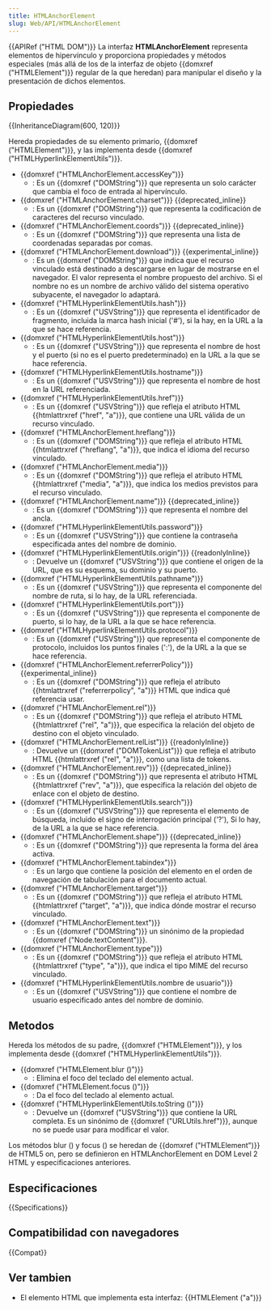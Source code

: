 ```yaml
---
title: HTMLAnchorElement
slug: Web/API/HTMLAnchorElement
---
```


{{APIRef ("HTML DOM")}}
La interfaz **HTMLAnchorElement** representa elementos de hipervínculo y proporciona propiedades y métodos especiales (más allá de los de la interfaz de objeto {{domxref ("HTMLElement")}} regular de la que heredan) para manipular el diseño y la presentación de dichos elementos.

## Propiedades

{{InheritanceDiagram(600, 120)}}

Hereda propiedades de su elemento primario, {{domxref ("HTMLElement")}}, y las implementa desde {{domxref ("HTMLHyperlinkElementUtils")}}.

- {{domxref ("HTMLAnchorElement.accessKey")}}
  - : Es un {{domxref ("DOMString")}} que representa un solo carácter que cambia el foco de entrada al hipervínculo.
- {{domxref ("HTMLAnchorElement.charset")}} {{deprecated_inline}}
  - : Es un {{domxref ("DOMString")}} que representa la codificación de caracteres del recurso vinculado.
- {{domxref ("HTMLAnchorElement.coords")}} {{deprecated_inline}}
  - : Es un {{domxref ("DOMString")}} que representa una lista de coordenadas separadas por comas.
- {{domxref ("HTMLAnchorElement.download")}} {{experimental_inline}}
  - : Es un {{domxref ("DOMString")}} que indica que el recurso vinculado está destinado a descargarse en lugar de mostrarse en el navegador. El valor representa el nombre propuesto del archivo. Si el nombre no es un nombre de archivo válido del sistema operativo subyacente, el navegador lo adaptará.
- {{domxref ("HTMLHyperlinkElementUtils.hash")}}
  - : Es un {{domxref ("USVString")}} que representa el identificador de fragmento, incluida la marca hash inicial ('#'), si la hay, en la URL a la que se hace referencia.
- {{domxref ("HTMLHyperlinkElementUtils.host")}}
  - : Es un {{domxref ("USVString")}} que representa el nombre de host y el puerto (si no es el puerto predeterminado) en la URL a la que se hace referencia.
- {{domxref ("HTMLHyperlinkElementUtils.hostname")}}
  - : Es un {{domxref ("USVString")}} que representa el nombre de host en la URL referenciada.
- {{domxref ("HTMLHyperlinkElementUtils.href")}}
  - : Es un {{domxref ("USVString")}} que refleja el atributo HTML {{htmlattrxref ("href", "a")}}, que contiene una URL válida de un recurso vinculado.
- {{domxref ("HTMLAnchorElement.hreflang")}}
  - : Es un {{domxref ("DOMString")}} que refleja el atributo HTML {{htmlattrxref ("hreflang", "a")}}, que indica el idioma del recurso vinculado.
- {{domxref ("HTMLAnchorElement.media")}}
  - : Es un {{domxref ("DOMString")}} que refleja el atributo HTML {{htmlattrxref ("media", "a")}}, que indica los medios previstos para el recurso vinculado.
- {{domxref ("HTMLAnchorElement.name")}} {{deprecated_inline}}
  - : Es un {{domxref ("DOMString")}} que representa el nombre del ancla.
- {{domxref ("HTMLHyperlinkElementUtils.password")}}
  - : Es un {{domxref ("USVString")}} que contiene la contraseña especificada antes del nombre de dominio.
- {{domxref ("HTMLHyperlinkElementUtils.origin")}} {{readonlyInline}}
  - : Devuelve un {{domxref ("USVString")}} que contiene el origen de la URL, que es su esquema, su dominio y su puerto.
- {{domxref ("HTMLHyperlinkElementUtils.pathname")}}
  - : Es un {{domxref ("USVString")}} que representa el componente del nombre de ruta, si lo hay, de la URL referenciada.
- {{domxref ("HTMLHyperlinkElementUtils.port")}}
  - : Es un {{domxref ("USVString")}} que representa el componente de puerto, si lo hay, de la URL a la que se hace referencia.
- {{domxref ("HTMLHyperlinkElementUtils.protocol")}}
  - : Es un {{domxref ("USVString")}} que representa el componente de protocolo, incluidos los puntos finales (':'), de la URL a la que se hace referencia.
- {{domxref ("HTMLAnchorElement.referrerPolicy")}} {{experimental_inline}}
  - : Es un {{domxref ("DOMString")}} que refleja el atributo {{htmlattrxref ("referrerpolicy", "a")}} HTML que indica qué referencia usar.
- {{domxref ("HTMLAnchorElement.rel")}}
  - : Es un {{domxref ("DOMString")}} que refleja el atributo HTML {{htmlattrxref ("rel", "a")}}, que especifica la relación del objeto de destino con el objeto vinculado.
- {{domxref ("HTMLAnchorElement.relList")}} {{readonlyInline}}
  - : Devuelve un {{domxref ("DOMTokenList")}} que refleja el atributo HTML {{htmlattrxref ("rel", "a")}}, como una lista de tokens.
- {{domxref ("HTMLAnchorElement.rev")}} {{deprecated_inline}}
  - : Es un {{domxref ("DOMString")}} que representa el atributo HTML {{htmlattrxref ("rev", "a")}}, que especifica la relación del objeto de enlace con el objeto de destino.
- {{domxref ("HTMLHyperlinkElementUtils.search")}}
  - : Es un {{domxref ("USVString")}} que representa el elemento de búsqueda, incluido el signo de interrogación principal ('?'), Si lo hay, de la URL a la que se hace referencia.
- {{domxref ("HTMLAnchorElement.shape")}} {{deprecated_inline}}
  - : Es un {{domxref ("DOMString")}} que representa la forma del área activa.
- {{domxref ("HTMLAnchorElement.tabindex")}}
  - : Es un largo que contiene la posición del elemento en el orden de navegación de tabulación para el documento actual.
- {{domxref ("HTMLAnchorElement.target")}}
  - : Es un {{domxref ("DOMString")}} que refleja el atributo HTML {{htmlattrxref ("target", "a")}}, que indica dónde mostrar el recurso vinculado.
- {{domxref ("HTMLAnchorElement.text")}}
  - : Es un {{domxref ("DOMString")}} un sinónimo de la propiedad {{domxref ("Node.textContent")}}.
- {{domxref ("HTMLAnchorElement.type")}}
  - : Es un {{domxref ("DOMString")}} que refleja el atributo HTML {{htmlattrxref ("type", "a")}}, que indica el tipo MIME del recurso vinculado.
- {{domxref ("HTMLHyperlinkElementUtils.nombre de usuario")}}
  - : Es un {{domxref ("USVString")}} que contiene el nombre de usuario especificado antes del nombre de dominio.

## Metodos

Hereda los métodos de su padre, {{domxref ("HTMLElement")}}, y los implementa desde {{domxref ("HTMLHyperlinkElementUtils")}}.

- {{domxref ("HTMLElement.blur ()")}}
  - : Elimina el foco del teclado del elemento actual.
- {{domxref ("HTMLElement.focus ()")}}
  - : Da el foco del teclado al elemento actual.
- {{domxref ("HTMLHyperlinkElementUtils.toString ()")}}
  - : Devuelve un {{domxref ("USVString")}} que contiene la URL completa. Es un sinónimo de {{domxref ("URLUtils.href")}}, aunque no se puede usar para modificar el valor.

Los métodos blur () y focus () se heredan de {{domxref ("HTMLElement")}} de HTML5 on, pero se definieron en HTMLAnchorElement en DOM Level 2 HTML y especificaciones anteriores.

## Especificaciones

{{Specifications}}

## Compatibilidad con navegadores

{{Compat}}

## Ver tambien

- El elemento HTML que implementa esta interfaz: {{HTMLElement ("a")}}

